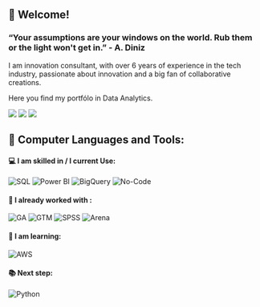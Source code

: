 ## 👋 Welcome!

### “Your assumptions are your windows on the world. Rub them or the light won't get in.” - A. Diniz

I am innovation consultant, with over 6 years of experience in the tech industry, passionate about innovation and a big fan of collaborative creations.

Here you find my portfólo in Data Analytics. 

<a href="https://www.linkedin.com/in/tamara-o-duarte" target="_blank"><img src="https://img.shields.io/badge/-LinkedIn-%230077B5?style=for-the-badge&logo=linkedin&logoColor=white" target="_blank"></a> 
<a href = "tam.oduarte@gmail.com"><img src="https://img.shields.io/badge/-Gmail-red?style=for-the-badge&logo=gmail&logoColor=white" target="_blank"></a>
<a href="https://instagram.com/tam.duarte" target="_blank"><img src="https://img.shields.io/badge/-Instagram-%23E4405F?style=for-the-badge&logo=instagram&logoColor=white" target="_blank"></a>


 ## 🚀 **Computer Languages and Tools:**
 
  #### 💻 I am skilled in / I current Use:
  ![SQL](https://img.shields.io/badge/-SQL-black?style=plastic&logo=SQL)
  ![Power BI](https://img.shields.io/badge/-Power%20BI-black?style=plastic&logo=Power-BI)
  ![BigQuery](https://img.shields.io/badge/-Google%20Big%20Query-black?style=plastic&logo=Big-Query)
  ![No-Code](https://img.shields.io/badge/-No%20Code%20Solutions-black?style=plastic&logo=No-Code)
    
  #### 🎲 I already worked with :
  ![GA](https://img.shields.io/badge/-Google%20Analytics-black?style=plastic&logo=Google-Analytics)
  ![GTM](https://img.shields.io/badge/-Google%20Tag%20Manager-black?style=plastic&logo=GTM)
  ![SPSS](https://img.shields.io/badge/-SPSS-black?style=plastic&logo=SPSS)
  ![Arena](https://img.shields.io/badge/-Arena-black?style=plastic&logo=Arena)
    
   #### 🌱 I am learning:
   ![AWS](https://img.shields.io/badge/-AWS-black?style=flat-square&logo=Amazon-AWS)
   
   #### 📚 Next step:
   ![Python](https://img.shields.io/badge/-Python-black?style=flat-square&logo=Python)
   

   

